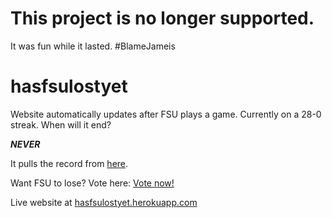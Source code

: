 # This project is no longer supported.

It was fun while it lasted. #BlameJameis

hasfsulostyet
=============

Website automatically updates after FSU plays a game. Currently on a 28-0 streak. When will it end?

<b><i>NEVER</i></b>

It pulls the record from [here](http://www.fbschedules.com/ncaa-14/acc/2014-florida-state-seminoles-football-schedule.php).

Want FSU to lose? Vote here: [Vote now!](img/go.png)


Live website at [hasfsulostyet.herokuapp.com](http://hasfsulostyet.herokuapp.com/)
